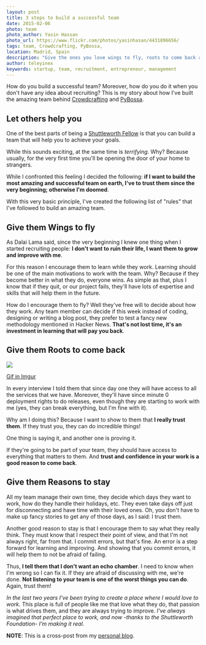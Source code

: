 ```yaml
---
layout: post
title: 3 steps to build a successful team
date: 2015-02-06
photo: team
photo_author: Yasin Hassan
photo_url: https://www.flickr.com/photos/yasinhasan/4431896656/
tags: team, Crowdcrafting, PyBossa,
location: Madrid, Spain
description: "Give the ones you love wings to fly, roots to come back and reasons to stay -Dalai Lama XIV"
author: teleyinex
keywords: startup, team, recruitment, entrepreneur, management
---
```


How do you build a successful team? Moreover, how do you do it when you don't
have any idea about recruiting? This is my story about how I've built the
amazing team behind [Crowdcrafting](http://Crowdcrafting.org) and
[PyBossa](http://pybossa.com).

<!--more-->

## Let others help you

One of the best parts of being a [Shuttleworth
Fellow](http://shuttleworthfoundation.org/) is that you can 
build a team that will help you to achieve your goals.

While this sounds exciting, at the same time is *terrifying*. Why? Because
usually, for the very first time you'll be opening the door of your home to 
strangers.

While I confronted this feeling I decided the following: **if I want to build
the most amazing and successful team on earth, I've to trust them since the very
beginning; otherwise I'm doomed**. 

With this very basic principle, I've created the following list of "rules" that
I've followed to build an amazing team.

## Give them Wings to fly

As Dalai Lama said, since the very beginning I knew one thing when I started
recruiting people: **I don't want to ruin their life, I want them to grow and
improve with me**.

For this reason I encourage them to learn while they work. Learning should be one 
of the main motivations to work with the team. Why? Because if they become
better in what they do, everyone wins. As simple as that, plus I know that if
they quit, or our project fails, they'll have lots of expertise and skills that
will help them in the future.

How do I encourage them to fly? Well they've free will to decide about how they work. Any
team member can decide if this
week instead of coding, designing or writing a blog post, they prefer to test a
fancy new methodology mentioned in Hacker News. **That's not lost time, it's
an investment in learning that will pay you back**. 

## Give them Roots to come back

<div class="">
<img src="{{site.cdn}}/assets/img/blog/trust.gif"/><br/> 
<p class="post-caption"><a href="http://imgur.com/gallery/hcc0iD3">Gif in Imgur</a></p>
</div>

In every interview I told them that since day one they will have access to
all the services that we have. Moreover, they'll have since minute 0 deployment
rights to do releases, even though they are starting to work with me (yes, they
can break everything, but I'm fine with it).

Why am I doing this? Because I want to show to them that **I really trust
them**. If they trust you, they can do incredible things!

One thing is saying it, and another one is proving it.

If they're going to be part of your team, they should have access to everything
that matters to them. And **trust and confidence in your work is a good reason to
come back**.

## Give them Reasons to stay

All my team manage their own time, they decide which days they want to work,
how do they handle their holidays, etc. They even take days off just for
disconnecting and have time with their loved ones. Oh, you don't have to make
up fancy stories to get any of those days, as I said: I trust them.

Another good reason to stay is that I encourage them to say what they really
think. They must know that I respect their point of view, and that I'm not
always right, far from that. I commit errors, but that's fine. An error is a
step forward for learning and improving. And showing that you commit errors, it
will help them to not be afraid of failing.

Thus, **I tell them that I don't want an echo chamber**. I need to know when 
I'm wrong so I can fix it. If they are afraid of discussing
with me, we're done. **Not listening to your team is one of the worst things you
can do**. Again, trust them!

*In the last two years I've been trying to create a place where I would love to
work.*
This place is full of people like me that love what they do, that passion is what drives them, and
they are always trying to improve. *I've always imagined that perfect place to
work, and now -thanks to the Shuttleworth Foundation- I'm making it real.*

**NOTE**: This is a cross-post from my [personal
blog](http://daniellombrana.es/blog/).
